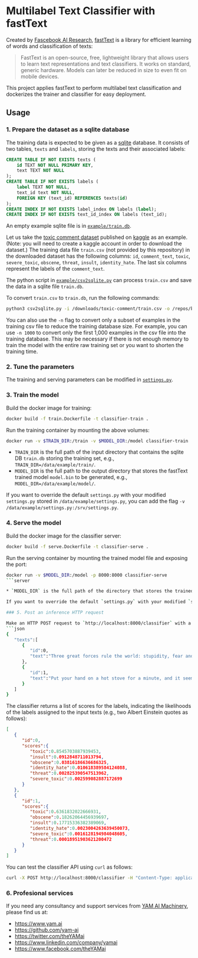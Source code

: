 # Multilabel Text Classifier with fastText

Created by [Fascebook AI Research](https://research.fb.com/category/facebook-ai-research/), [fastText](https://fasttext.cc/) is a library for efficient learning of words and classification of texts:
> FastText is an open-source, free, lightweight library that allows users to learn text representations and text classifiers. It works on standard, generic hardware. Models can later be reduced in size to even fit on mobile devices.

This project applies fastText to perform multilabel text classification and dockerizes the trainer and classifier for easy deployment.

## Usage

### 1. Prepare the dataset as a sqlite database
The training data is expected to be given as a [sqlite](https://www.sqlite.org/index.html) database. It consists of two tables, `texts` and `labels`, storing the texts and their associated labels:
```SQL
CREATE TABLE IF NOT EXISTS texts (
    id TEXT NOT NULL PRIMARY KEY,
    text TEXT NOT NULL
);
CREATE TABLE IF NOT EXISTS labels (
    label TEXT NOT NULL,
    text_id text NOT NULL,
    FOREIGN KEY (text_id) REFERENCES texts(id)
);
CREATE INDEX IF NOT EXISTS label_index ON labels (label);
CREATE INDEX IF NOT EXISTS text_id_index ON labels (text_id);
```

An empty example sqlite file is in [`example/train.db`](https://github.com/yam-ai/fasttext-multilabel-classifier/blob/master/example/train.db).

Let us take the [toxic comment dataset](https://www.kaggle.com/c/jigsaw-toxic-comment-classification-challenge/data) published on [kaggle](https://www.kaggle.com/) as an example. (Note: you will need to create a kaggle account in order to download the dataset.) The training data file `train.csv` (not provided by this repository) in the downloaded dataset has the following columns: `id`, `comment_text`, `toxic`, `severe_toxic`, `obscene`, `threat`, `insult`, `identity_hate`. The last six columns represent the labels of the `comment_text`.

The python script in [`example/csv2sqlite.py`](https://github.com/yam-ai/fasttext-multilabel-classifier/blob/master/example/csv2sqlite.py) can process `train.csv` and save the data in a sqlite file `train.db`.

To convert `train.csv` to `train.db`, run the following commands:
```sh
python3 csv2sqlite.py -i /downloads/toxic-comment/train.csv -o /repos/bert-multilabel-classifier/example/train.db
```
You can also use the `-n` flag to convert only a subset of examples in the training csv file to reduce the training database size. For example, you can use `-n 1000` to convert only the first 1,000 examples in the csv file into the training database. This may be necessary if there is not enough memory to train the model with the entire raw training set or you want to shorten the training time.

### 2. Tune the parameters
The training and serving parameters can be modified in [`settings.py`](https://github.com/yam-ai/fasttext-multilabel-classifier/blob/master/settings.py).

### 3. Train the model
Build the docker image for training:
```sh
docker build -f train.Dockerfile -t classifier-train .
```  

Run the training container by mounting the above volumes:
```sh
docker run -v $TRAIN_DIR:/train -v $MODEL_DIR:/model classifier-train
```

* `TRAIN_DIR` is the full path of the input directory that contains the sqlite DB `train.db` storing the training set, e.g., `TRAIN_DIR=/data/example/train/`.
* `MODEL_DIR` is the full path to the output directory that stores the fastText trained model `model.bin` to be generated, e.g., `MODEL_DIR=/data/example/model/`.

If you want to override the default `settings.py` with your modified `settings.py` stored in `/data/example/settings.py`, you can add the flag `-v /data/example/settings.py:/srv/settings.py`.

### 4. Serve the model
Build the docker image for the classifier server:
```sh
docker build -f serve.Dockerfile -t classifier-serve .
```

Run the serving container by mounting the trained model file and exposing the port:
```sh
docker run -v $MODEL_DIR:/model -p 8000:8000 classifier-serve
```server

* `MODEL_DIR` is the full path of the directory that stores the trained model `model.bin` generated in the above step.

If you want to override the default `settings.py` with your modified `settings.py` stored in `/data/example/settings.py`, you can add the flag `-v /data/example/settings.py:/srv/settings.py`.

### 5. Post an inference HTTP request

Make an HTTP POST request to `http://localhost:8000/classifier` with a JSON body like the following:
```json
{ 
   "texts":[ 
      { 
         "id":0,
         "text":"Three great forces rule the world: stupidity, fear and greed."
      },
      { 
         "id":1,
         "text":"Put your hand on a hot stove for a minute, and it seems like an hour. Sit with a pretty girl for an hour, and it seems like a minute. That's relativity."
      }
   ]
}
```

The classifier returns a list of scores for the labels, indicating the likelihoods of the labels assigned to the input texts (e.g., two Albert Einstein quotes as follows):
```json
[  
   {  
      "id":0,
      "scores":{  
         "toxic":0.8545703887939453,
         "insult":0.0912848711013794,
         "obscene":0.03816186636686325,
         "identity_hate":0.010618389584124088,
         "threat":0.002825390547513962,
         "severe_toxic":0.002599082887172699
      }
   },
   {  
      "id":1,
      "scores":{  
         "toxic":0.6361832022666931,
         "obscene":0.18262064456939697,
         "insult":0.17715336382389069,
         "identity_hate":0.0023004263639450073,
         "severe_toxic":0.0016128194984048605,
         "threat":0.00018951903621200472
      }
   }
]
```

You can test the classifier API using `curl` as follows:
```sh
curl -X POST http://localhost:8000/classifier -H "Content-Type: application/json" -d $'{"texts":[{"id":0,"text":"Three great forces rule the world: stupidity, fear and greed."},{"id":1,"text":"Put your hand on a hot stove for a minute, and it seems like an hour. Sit with a pretty girl for an hour, and it seems like a minute. That\'s relativity."}]}'
```

### 6. Profesional services

If you need any consultancy and support services from [YAM AI Machinery](https://www.yam.ai), please find us at:
* https://www.yam.ai
* https://github.com/yam-ai
* https://twitter.com/theYAMai
* https://www.linkedin.com/company/yamai
* https://www.facebook.com/theYAMai
